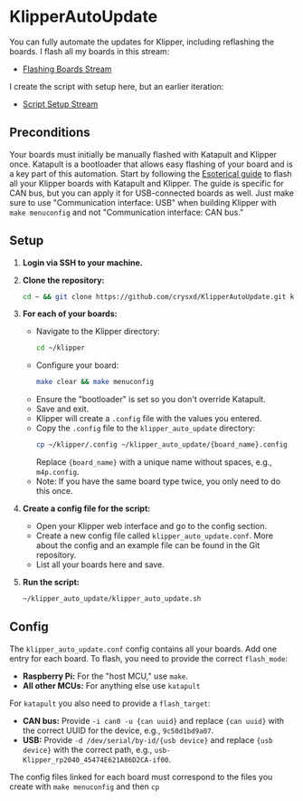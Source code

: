 # KlipperAutoUpdate

You can fully automate the updates for Klipper, including reflashing the boards. I flash all my boards in this stream:

- [Flashing Boards Stream](https://www.youtube.com/watch?v=tLyi-2RE09s&list=PL1fjlNqlUKnUjV9GKHGI1oXRcxDsKKw-X&index=32)

I create the script with setup here, but an earlier iteration:

- [Script Setup Stream](https://www.youtube.com/watch?v=tne5wVYEaQs&list=PL1fjlNqlUKnUjV9GKHGI1oXRcxDsKKw-X&index=33)

## Preconditions

Your boards must initially be manually flashed with Katapult and Klipper once. Katapult is a bootloader that allows easy flashing of your board and is a key part of this automation. Start by following the [Esoterical guide](https://canbus.esoterical.online/mainboard_flashing.html) to flash all your Klipper boards with Katapult and Klipper. The guide is specific for CAN bus, but you can apply it for USB-connected boards as well. Just make sure to use "Communication interface: USB" when building Klipper with `make menuconfig` and not "Communication interface: CAN bus."

## Setup

1. **Login via SSH to your machine.**
2. **Clone the repository:**
   ```bash
   cd ~ && git clone https://github.com/crysxd/KlipperAutoUpdate.git klipper_auto_update
   ```
3. **For each of your boards:**
   - Navigate to the Klipper directory:
     ```bash
     cd ~/klipper
     ```
   - Configure your board:
     ```bash
     make clear && make menuconfig
     ```
   - Ensure the "bootloader" is set so you don't override Katapult.
   - Save and exit.
   - Klipper will create a `.config` file with the values you entered.
   - Copy the `.config` file to the `klipper_auto_update` directory:
     ```bash
     cp ~/klipper/.config ~/klipper_auto_update/{board_name}.config
     ```
     Replace `{board_name}` with a unique name without spaces, e.g., `m4p.config`.
   - Note: If you have the same board type twice, you only need to do this once.

4. **Create a config file for the script:**
   - Open your Klipper web interface and go to the config section.
   - Create a new config file called `klipper_auto_update.conf`. More about the config and an example file can be found in the Git repository.
   - List all your boards here and save.

5. **Run the script:**
   ```bash
   ~/klipper_auto_update/klipper_auto_update.sh
   ```

## Config

The `klipper_auto_update.conf` config contains all your boards. Add one entry for each board. To flash, you need to provide the correct `flash_mode`:

- **Raspberry Pi:** For the "host MCU," use `make`.
- **All other MCUs:** For anything else use `katapult`

For `katapult` you also need to provide a `flash_target`:

- **CAN bus:** Provide `-i can0 -u {can uuid}` and replace `{can uuid}` with the correct UUID for the device, e.g., `9c50d1bd9a07`.
- **USB:** Provide `-d /dev/serial/by-id/{usb device}` and replace `{usb device}` with the correct path, e.g., `usb-Klipper_rp2040_45474E621A86D2CA-if00`.

The config files linked for each board must correspond to the files you create with `make menuconfig` and then `cp`
